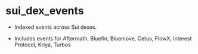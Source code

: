 # sui_dex_events

- Indexed events across Sui dexes.

- Includes events for Aftermath, Bluefin, Bluemove, Cetus, FlowX, Interest Protocol, Kriya, Turbos
